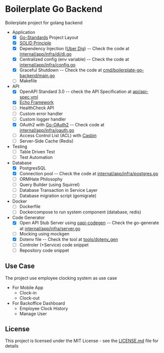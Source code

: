 # Boilerplate Go Backend

Boilerplate project for golang backend

- Application
    - [X] [Go-Standards](https://github.com/golang-standards/project-layout) Project Layout
    - [x] [SOLID Principle](https://en.wikipedia.org/wiki/SOLID)
    - [x] Dependency Injection ([Uber Dig](https://github.com/uber-go/dig)) -- Check the code at [internal/app/infra/di/di.go](internal/app/infra/di/di.go)
    - [x] Centralized config (env variable) -- Check the code at [internal/app/infra/config.go](internal/app/infra/config.go)
    - [x] Graceful Shutdown -- Check the code at [cmd/boilerplate-go-backend/main.go](cmd/boilerplate-go-backend/main.go)
    - [ ] Makefile
- API
    - [x] OpenAPI Standard 3.0 -- check the API Specification at [api/api-spec.yml](api/api-spec.yml)
    - [x] [Echo Framework](https://echo.labstack.com/)
    - [ ] HealthCheck API
    - [ ] Custom error handler
    - [ ] Custom logger handler
    - [x] OAuth2 with [Go-OAuth2](https://github.com/go-oauth2/oauth2) -- Check code at [internal/app/infra/oauth.go](internal/app/infra/oauth.go)
    - [ ] Access Control List (ACL) with [Casbin](https://github.com/casbin/casbin)
    - [ ] Server-Side Cache (Redis)
- Testing
    - [ ] Table Driven Test
    - [ ] Test Automation
- Database
    - [x] PostgresSQL
    - [x] Connection pool -- Check the code at [internal/app/infra/postgres.go](internal/app/infra/postgres.go)
    - [ ] ORMHate Philosophy
    - [ ] Query Builder (using Squirrel)
    - [ ] Database Transaction in Service Layer
    - [ ] Database migration script (gomigrate)
- Docker
    - [ ] Dockerfile 
    - [ ] Dockercompose to run system component (database, redis)
- Code Generator
    - [x] Open API Stub Server using [oapi-codegen](github.com/deepmap/oapi-codegen) -- Check the go-generate at [internal/app/infra/server.go](internal/app/infra/server.go) 
    - [ ] Mocking using mockgen
    - [x] Dotenv file -- Check the tool at [tools/dotenv_gen](tools/dotenv_gen/README.md)
    - [ ] Controler (+Service) code snippet
    - [ ] Repository code snippet

## Use Case

The project use employee clocking system as use case
- For Mobile App 
    - Clock-in
    - Clock-out
- For Backoffice Dashboard
    - Employee Clock History
    - Manage User

## License

This project is licensed under the MIT License - see the [LICENSE.md](LICENSE.md) file for details